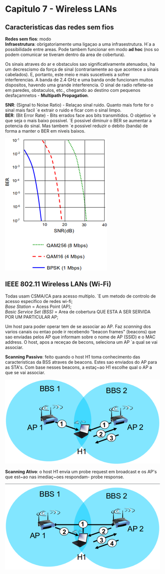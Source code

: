# Capitulo 7 - Wireless LANs

## Caracteristicas das redes sem fios

__Redes sem fios__: modo \
__Infraestrutura__: obrigatoriamente uma ligaçao a uma infrasestrutura. H´a a possibilidade entre areas. Pode tambem funcionar em modo __ad hoc__ (nos so podem comunicar se tiveram dentro da area de cobertura). 

Os sinais atraves do ar e obstaculos sao significativamente atenuados, ha um decrescismo da força de sinal (contrariamente ao que acontece a sinais cabelados). E, portanto, este meio e mais suscetiveis a sofrer interferencias. A banda de 2.4 GHz e uma banda onde funcionam muitos dispositos, havendo uma grande interferencia. O sinal de radio reflete-se em paredes, obstaculos, etc., chegando ao destino com pequenos desfaçamnetos - __Multipath Propagation__.

__SNR__: (Signal to Noise Ratio) - Relaçao sinal ruido. Quanto mais forte for o sinal mais facil ´e extrair o ruido e ficar com o sinal limpo. \
__BER__: (Bit Error Rate) - Bits errados face aos bits transmitidos. O objetivo ´e que seja o mais baixo possivel. ´E possivel diminuir o BER se aumentar a potencia do sinal. Mas tambem ´e possivel reduzir o debito (banda) de forma a manter o BER em niveis baixos.

![BER](img/BER.png)

## IEEE 802.11 Wireless LANs (Wi-Fi)

Todas usam CSMA/CA para acesso multiplo. ´E um metodo de controlo de acesso especifico de redes wi-fi; \
*Base Station* = Acess Point (AP); \
*Basic Service Set (BSS)* = Area de cobertura QUE ESTA A SER SERVIDA POR UM PARTICULAR AP; 

Um host para poder operar tem de se associar ao AP. Faz *scanning* dos varios canais ou entao pode ir recebendo "beacon frames" (beacons) que sao enviadas pelos AP que informam sobre o nome de AP (SSID) e o MAC address. O host, apos a receçao de becons, seleciona um AP ´a qual se vai associar.

__Scanning Passivo__: feito quando o host H1 toma conhecimento das caracteristicas da BSS atraves de beacons. Estes sao enviados do AP para as STA's. Com base nesses beacons, a estaç~ao H1 escolhe qual o AP a que se vai associar. 

![Scanning Passivo](img/passive.png)

__Scanning Ativo__: o host H1 envia um probe request em broadcast e os AP's que est~ao nas imediaç~oes respondam- probe response.

![Scanning Ativo](img/ativo.png)
